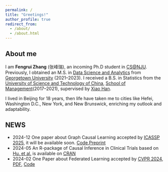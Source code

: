 ```yaml
---
permalink: /
title: "Greetings!"
author_profile: true
redirect_from: 
  - /about/
  - /about.html
---
```


## About me
I am **Fengrui Zhang** (张峰瑞), an incoming Ph.D student in [CS@NJU](https://cs.nju.edu.cn/cs_en/). Previously, I obtained an M.S. in [Data Science and Analytics](https://analytics.georgetown.edu/) from [Georgetown University](https://georgetown.edu/) (2021–2023). I received a B.S. in Statistics from the [University of Science and Technology of China](https://en.ustc.edu.cn/), [School of Management](https://en.business.ustc.edu.cn/main.htm)(2017–2021), supervised by [Xiao Han](https://bs.ustc.edu.cn/english/profile-652.html).

I lived in Beijing for 18 years, then life have taken me to cities like Hefei, Washington D.C., New York, and New Brunswick, enriching my outlook and adaptability.


## NEWS

- 2024-12 One paper about Graph Causal Learning accepted by [ICASSP 2025](https://2025.ieeeicassp.org/), it will be available soon. [Code](https://github.com/fengrui-z/ECAL),[Preprint](https://arxiv.org/abs/2501.01707)
- 2024-05 An R-package of Causal Inference in Clinical Trials based on [Hu. et al.](https://onlinelibrary.wiley.com/doi/10.1002/sim.9548) is available on [CRAN](https://cran.r-project.org/web/packages/riAFTBART/)
- 2024-02 One Paper about Federated Learning accepted by [CVPR 2024](https://cvpr.thecvf.com/Conferences/2024), [PDF](https://ieeexplore.ieee.org/document/10656892/citations?tabFilter=papers#citations), [Code](https://github.com/fengrui-z/FedBary)

